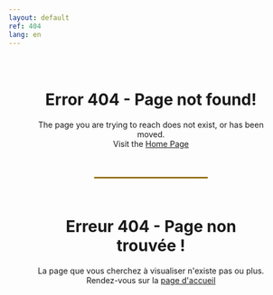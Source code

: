 ```yaml
---
layout: default
ref: 404
lang: en
---
```


<div style="width: 80%;margin-left: auto;margin-right: auto; margin-top:15%;  margin-bottom:10%; text-align:center;">

<h1>Error 404 - Page not found!</h1>

<p>The page you are trying to reach does not exist, or has been moved.<br>Visit the <a href="{{ "/" | relative_url }}">Home Page</a></p> 

</div>

<div style="width: 40%;margin-left: auto;margin-right: auto; padding-bottom: 15px"><hr style="border:0; border:1px solid #E8AD23;"></div>

<div style="width: 80%;margin-left: auto;margin-right: auto; margin-top:6%; text-align:center;">
<h1>Erreur 404 - Page non trouvée !</h1>

<p>La page que vous cherchez à visualiser n'existe pas ou plus.<br>Rendez-vous sur la <a href="{{ "/fr/" | relative_url }}">page d'accueil</a> </p>
</div>